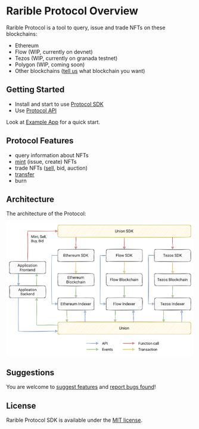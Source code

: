 # Rarible Protocol Overview

Rarible Protocol is a tool to query, issue and trade NFTs on these blockchains:
 - Ethereum 
 - Flow (WIP, currently on devnet)
 - Tezos (WIP, currently on granada testnet)
 - Polygon (WIP, coming soon)
 - Other blockchains ([tell us](https://github.com/rarible/protocol/discussions) what blockchain you want)
 
## Getting Started

- Install and start to use [Protocol SDK](SDK/union-sdk.md)
- Use [Protocol API](overview/api-reference.md)

Look at [Example App](getting-started/protocol-example.md) for a quick start.

## Protocol Features

- query information about NFTs 
- [mint](SDK/mint.md) (issue, create) NFTs
- trade NFTs ([sell](SDK/sell.md), bid, auction)
- [transfer](SDK/transfer.md)
- burn  

## Architecture

The architecture of the Protocol:

![](overview/img/union_architecture.png)

## Suggestions

You are welcome to [suggest features](https://github.com/rarible/protocol/discussions) and [report bugs found](https://github.com/rarible/protocol/issues)!

## License

Rarible Protocol SDK is available under the [MIT license]().
